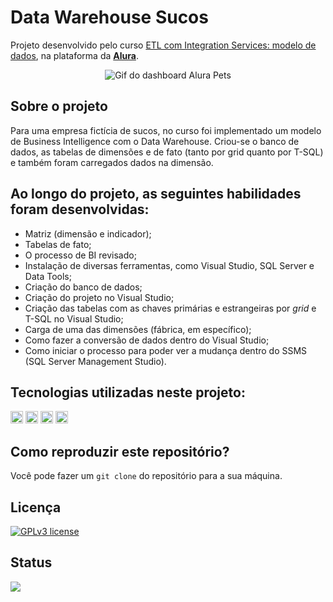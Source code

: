# Data Warehouse Sucos

Projeto desenvolvido pelo curso [ETL com Integration Services: modelo de dados](https://cursos.alura.com.br/course/business-intelligence-sql-server-e-integration-services), na plataforma da **[Alura](https://www.alura.com.br/)**.

<div align='center' style='display: inline_block'><img src="https://i.imgur.com/SPcmcl1.gif" alt="Gif do dashboard Alura Pets"></div>

## Sobre o projeto
Para uma empresa fictícia de sucos, no curso foi implementado um modelo de Business Intelligence com o Data Warehouse. Criou-se o banco de dados, as tabelas de dimensões e de fato (tanto por grid quanto por T-SQL) e também foram carregados dados na dimensão. 

## Ao longo do projeto, as seguintes habilidades foram desenvolvidas:
- Matriz (dimensão e indicador);
- Tabelas de fato;
- O processo de BI revisado;
- Instalação de diversas ferramentas, como Visual Studio, SQL Server e Data Tools;
- Criação do banco de dados;
- Criação do projeto no Visual Studio;
- Criação das tabelas com as chaves primárias e estrangeiras por *grid* e T-SQL no Visual Studio;
- Carga de uma das dimensões (fábrica, em específico);
- Como fazer a conversão de dados dentro do Visual Studio;
- Como iniciar o processo para poder ver a mudança dentro do SSMS (SQL Server Management Studio).

## Tecnologias utilizadas neste projeto:
<img height="20" src="https://img.shields.io/badge/Visual_Studio-purple"> <img height="20" src="https://img.shields.io/badge/SQL_Server-green"> <img height="20" src="https://img.shields.io/badge/SSDT-yellow"> <img height="20" src="https://img.shields.io/badge/TSQL-orange">

## Como reproduzir este repositório?
Você pode fazer um `git clone` do repositório para a sua máquina.

## Licença
[![GPLv3 license](https://img.shields.io/badge/License-GPLv3-blue.svg)](http://perso.crans.org/besson/LICENSE.html)

## Status
<img src="https://img.shields.io/badge/Status-Finalizado-brightgreen">
